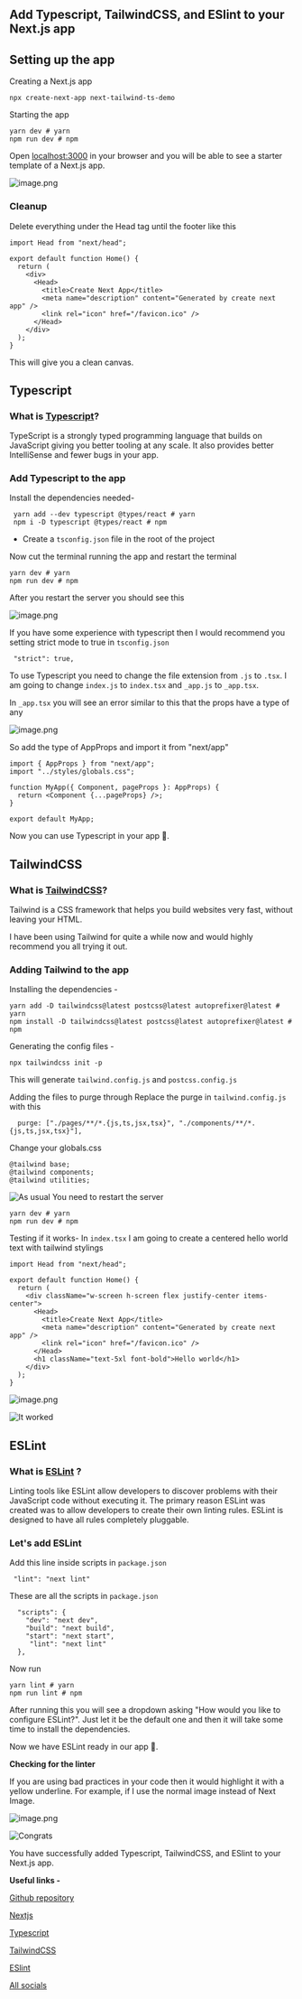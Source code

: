 ## Add Typescript, TailwindCSS, and ESlint to your Next.js app

## Setting up the app
Creating a Next.js app

```
npx create-next-app next-tailwind-ts-demo
```

Starting the app

```
yarn dev # yarn
npm run dev # npm
```
Open  [localhost:3000](http://localhost:3000/) in your browser and you will be able to see a starter template of a Next.js app.

![image.png](https://cdn.hashnode.com/res/hashnode/image/upload/v1629529571943/3EVvZ0y57.png)

### Cleanup
Delete everything under the Head tag until the footer like this
```
import Head from "next/head";

export default function Home() {
  return (
    <div>
      <Head>
        <title>Create Next App</title>
        <meta name="description" content="Generated by create next app" />
        <link rel="icon" href="/favicon.ico" />
      </Head>
    </div>
  );
}
```

This will give you a clean canvas.

## Typescript

### What is  [Typescript](https://www.typescriptlang.org)?

TypeScript is a strongly typed programming language that builds on JavaScript giving you better tooling at any scale. It also provides better IntelliSense and fewer bugs in your app.

### Add Typescript to the app
Install the dependencies needed-
```
 yarn add --dev typescript @types/react # yarn
 npm i -D typescript @types/react # npm
```

- Create a `tsconfig.json` file in the root of the project

Now cut the terminal running the app and restart the terminal

```
yarn dev # yarn
npm run dev # npm
```

After you restart the server you should see this

![image.png](https://cdn.hashnode.com/res/hashnode/image/upload/v1629529715508/vNgqzxKFE.png)

If you have some experience with typescript then I would recommend you setting strict mode to true in `tsconfig.json`
```
 "strict": true,
```

To use Typescript you need to change the file extension from `.js` to `.tsx`.
I am going to change `index.js` to `index.tsx` and `_app.js` to `_app.tsx`.

In `_app.tsx` you will see an error similar to this that the props have a type of any

![image.png](https://cdn.hashnode.com/res/hashnode/image/upload/v1629530068648/Ttag5u33g.png)

So add the type of AppProps and import it from "next/app"

```
import { AppProps } from "next/app";
import "../styles/globals.css";

function MyApp({ Component, pageProps }: AppProps) {
  return <Component {...pageProps} />;
}

export default MyApp;
```

Now you can use Typescript in your app 🎉.


## TailwindCSS
### What is  [TailwindCSS](https://tailwindcss.com)?

Tailwind is a CSS framework that helps you build websites very fast, without leaving your HTML.

I have been using Tailwind for quite a while now and would highly recommend you all trying it out.


### Adding Tailwind to the app

Installing the dependencies -
```
yarn add -D tailwindcss@latest postcss@latest autoprefixer@latest # yarn
npm install -D tailwindcss@latest postcss@latest autoprefixer@latest # npm
```

Generating the config files -
```
npx tailwindcss init -p
```

This will generate `tailwind.config.js` and `postcss.config.js`

Adding the files to purge through
Replace the purge in `tailwind.config.js` with this

```
  purge: ["./pages/**/*.{js,ts,jsx,tsx}", "./components/**/*.{js,ts,jsx,tsx}"],
```

Change your globals.css
```
@tailwind base;
@tailwind components;
@tailwind utilities;
```

![As usual](https://c.tenor.com/EbkaRJGMrdwAAAAM/as-usual-normal-thing.gif)
You need to restart the server
```
yarn dev # yarn
npm run dev # npm
```

Testing if it works-
In `index.tsx` I am going to create a centered hello world text with tailwind stylings
```
import Head from "next/head";

export default function Home() {
  return (
    <div className="w-screen h-screen flex justify-center items-center">
      <Head>
        <title>Create Next App</title>
        <meta name="description" content="Generated by create next app" />
        <link rel="icon" href="/favicon.ico" />
      </Head>
      <h1 className="text-5xl font-bold">Hello world</h1>
    </div>
  );
}
```

![image.png](https://cdn.hashnode.com/res/hashnode/image/upload/v1629531552462/X3UdTBPse.png)

![It worked](https://media0.giphy.com/media/7daGnHQsteMjQHVQKi/200.gif)

## ESLint
### What is  [ESLint](https://eslint.org) ?
Linting tools like ESLint allow developers to discover problems with their JavaScript code without executing it. The primary reason ESLint was created was to allow developers to create their own linting rules. ESLint is designed to have all rules completely pluggable.

### Let's add ESLint

Add this line inside scripts in `package.json`
```
 "lint": "next lint"
```

These are all the scripts in `package.json`
```
  "scripts": {
    "dev": "next dev",
    "build": "next build",
    "start": "next start",
     "lint": "next lint"
  },
```

Now run 

```
yarn lint # yarn
npm run lint # npm
```

After running this you will see a dropdown asking "How would you like to configure ESLint?". Just let it be the default one and then it will take some time to install the dependencies.

Now we have ESLint ready in our app 🥳.

**Checking for the linter**

If you are using bad practices in your code then it would highlight it with a yellow underline. For example, if I use the normal image instead of Next Image.

![image.png](https://cdn.hashnode.com/res/hashnode/image/upload/v1629532528200/mz-ra1z7u.png)

![Congrats](https://media0.giphy.com/media/NzeJJic0gjUaw8FoVV/giphy.gif)

You have successfully added Typescript, TailwindCSS, and ESlint to your Next.js app.


**Useful links -**

[Github repository](https://github.com/avneesh0612/tailwind-ts-eslint)

[Nextjs](https://nextjs.org)

[Typescript](https://www.typescriptlang.org)

[TailwindCSS](https://tailwindcss.com/)

[ESlint](https://eslint.org/)

[All socials](https://avneesh-links.vercel.app/)
